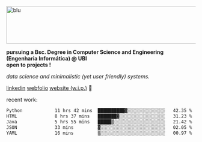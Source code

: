 
<img width="1415" height="100" alt="blu" src="https://github.com/rdsilva01/rdsilva01/assets/101207588/deb060e5-d035-4f09-b511-e3f50605b207">

**pursuing a Bsc. Degree in Computer Science and Engineering (Engenharia Informática) @ UBI** \
**open to projects !**

*data science and minimalistic (yet user friendly) systems.*

[linkedin](https://www.linkedin.com/in/rodrigo-silva-455b291bb/)
[webfolio](https://rdsilva01.github.io/portfolio-resume)
[website (w.i.p.)](https://rdsilva01.github.io/) 🏁

<!-- ![](https://komarev.com/ghpvc/?username=rdsilva01) -->

recent work:
<!--START_SECTION:waka-->

```txt
Python            11 hrs 42 mins  ██████████▓░░░░░░░░░░░░░░   42.35 %
HTML              8 hrs 37 mins   ███████▓░░░░░░░░░░░░░░░░░   31.23 %
Java              5 hrs 55 mins   █████▒░░░░░░░░░░░░░░░░░░░   21.42 %
JSON              33 mins         ▓░░░░░░░░░░░░░░░░░░░░░░░░   02.05 %
YAML              16 mins         ▒░░░░░░░░░░░░░░░░░░░░░░░░   00.97 %
```

<!--END_SECTION:waka-->

